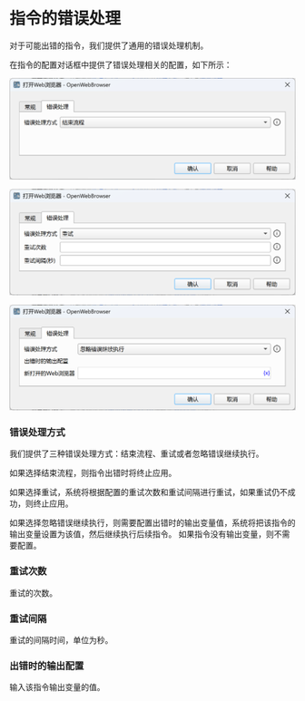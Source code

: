 # 指令的错误处理

对于可能出错的指令，我们提供了通用的错误处理机制。

在指令的配置对话框中提供了错误处理相关的配置，如下所示：

![结束流程](error_process_exit.png)

![重试](error_process_retry.png)

![忽略错误继续执行](error_process_ignore.png)

### 错误处理方式

我们提供了三种错误处理方式：结束流程、重试或者忽略错误继续执行。

如果选择结束流程，则指令出错时将终止应用。

如果选择重试，系统将根据配置的重试次数和重试间隔进行重试，如果重试仍不成功，则终止应用。

如果选择忽略错误继续执行，则需要配置出错时的输出变量值，系统将把该指令的输出变量设置为该值，然后继续执行后续指令。
如果指令没有输出变量，则不需要配置。

### 重试次数

重试的次数。

### 重试间隔

重试的间隔时间，单位为秒。

### 出错时的输出配置

输入该指令输出变量的值。
